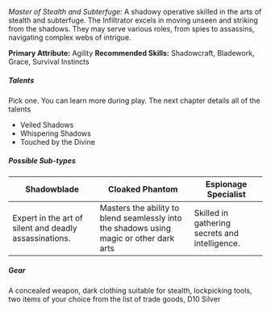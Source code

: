 *Master of Stealth and Subterfuge:* A shadowy operative skilled in the arts of stealth and subterfuge. The Infiltrator excels in moving unseen and striking from the shadows. They may serve various roles, from spies to assassins, navigating complex webs of intrigue.

**Primary Attribute:** Agility
**Recommended Skills:** Shadowcraft, Bladework, Grace, Survival Instincts

##### Talents
Pick one. You can learn more during play. The next chapter details all of the talents
- Veiled Shadows
- Whispering Shadows
- Touched by the Divine

##### Possible Sub-types
| Shadowblade | Cloaked Phantom | Espionage Specialist |
| ---- | ---- | ---- |
| Expert in the art of silent and deadly assassinations. | Masters the ability to blend seamlessly into the shadows using magic or other dark arts | Skilled in gathering secrets and intelligence. |

##### Gear
A concealed weapon, dark clothing suitable for stealth, lockpicking tools, two items of your choice from the list of trade goods, D10 Silver